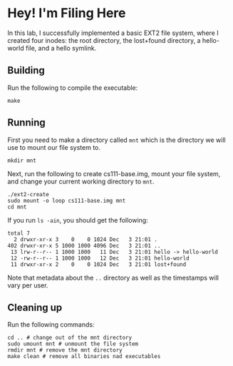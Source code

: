 # Hey! I'm Filing Here

In this lab, I successfully implemented a basic EXT2 file system, where I created four inodes: the root directory, the lost+found directory, a hello-world file, and a hello symlink.

## Building

Run the following to compile the executable:

```shell
make
```

## Running

First you need to make a directory called `mnt` which is the directory we will use to mount our file system to.

```shell
mkdir mnt
```

Next, run the following to create cs111-base.img, mount your file system, and change your current working directory to `mnt`.

```shell
./ext2-create
sudo mount -o loop cs111-base.img mnt
cd mnt
```

If you run `ls -ain`, you should get the following:
```shell
total 7
  2 drwxr-xr-x 3    0    0 1024 Dec   3 21:01 .
402 drwxr-xr-x 5 1000 1000 4096 Dec   3 21:01 ..
 13 lrw-r--r-- 1 1000 1000   11 Dec   3 21:01 hello -> hello-world
 12 -rw-r--r-- 1 1000 1000   12 Dec   3 21:01 hello-world
 11 drwxr-xr-x 2    0    0 1024 Dec   3 21:01 lost+found
```

Note that metadata about the `..` directory as well as the timestamps will vary per user.

## Cleaning up

Run the following commands:
```shell
cd .. # change out of the mnt directory
sudo umount mnt # unmount the file system
rmdir mnt # remove the mnt directory
make clean # remove all binaries nad executables
```
